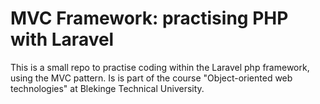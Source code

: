 # MVC Framework: practising PHP with Laravel

This is a small repo to practise coding within the Laravel php framework, using
the MVC pattern. Is is part of the course "Object-oriented web technologies" at
Blekinge Technical University.
